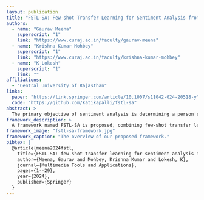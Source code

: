 ```yaml
---
layout: publication
title: "FSTL-SA: Few-shot Transfer Learning for Sentiment Analysis from Facial Expressions"
authors:
  - name: "Gaurav Meena"
    superscript: "1"
    link: "https://www.curaj.ac.in/faculty/gaurav-meena"
  - name: "Krishna Kumar Mohbey"
    superscript: "1"
    link: "https://www.curaj.ac.in/faculty/krishna-kumar-mohbey"
  - name: "K Lokesh"
    superscript: "1"
    link: ""
affiliations:
  - "Central University of Rajasthan"
links:
  paper: "https://link.springer.com/article/10.1007/s11042-024-20518-y"
  code: "https://github.com/katikapalli/fstl-sa"
abstract: >
  The primary objective of sentiment analysis is determining a person's viewpoint on a subject or the document's overall contextual polarity. When a significant quantity of labeled data is provided for the target task, deep learning is demonstrated to be successful for sentiment analysis in facial expressions. Nonetheless, there is ongoing research toward training a deep learning model with few observations of labeled data such that it may generalize effectively on a novel task called Few-shot Learning. This research proposes a unique few-shot transfer learning (FSTL-SA) framework for nonverbal communication sentiment polarity categorization. First, a deep learning model is trained using a large publicly available dataset of CK+ and FER2013 on anger, fear, and surprise in the source domain. The trained model was then finetuned in the target domain using the N-way-k-shot approach on happy, sad, and neutral classes and FER2013 and CK+. In addition, we employed two-stage semi-supervised few-shot learning to address the labeled data scarcity. The proposed framework performed better than cutting-edge methods on nonverbal sentiment analysis. The proposed deep convolutional neural network (DCNN) achieved an accuracy of 75.33% in the source domain, and the FSTL-SA method achieved an average accuracy of 61% for 100 shots. Additionally, we achieved an accuracy of 82% on a single semi-supervised approach for 60-shot.
framework_description: >
  A framework named FSTL-SA is proposed, combining few-shot transfer learning and semi-supervised learning to improve sentiment polarity classification from nonverbal facial expressions.
framework_image: "fstl-sa-framework.jpg"
framework_caption: "The overview of our proposed framework."
bibtex: |
  @article{meena2024fstl,
    title={FSTL-SA: few-shot transfer learning for sentiment analysis from facial expressions},
    author={Meena, Gaurav and Mohbey, Krishna Kumar and Lokesh, K},
    journal={Multimedia Tools and Applications},
    pages={1--29},
    year={2024},
    publisher={Springer}
  }
---
```

